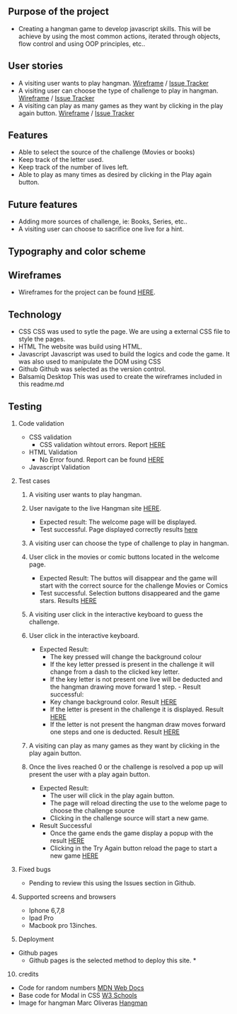 ## Purpose of the project
* Creating a hangman game to develop javascript skills. This will be achieve by using the most common actions, iterated through objects, flow control and using OOP principles, etc..
## User stories
* A visiting user wants to play hangman. [Wireframe]() / [Issue Tracker](https://github.com/rfpotrero/hangman/issues?q=label%3A%22Game+Basis%22+)
* A visiting user can choose the type of challenge to play in hangman. [Wireframe]() / [Issue Tracker]()
* A visiting can play as many games as they want by clicking in the play again button. [Wireframe]() / [Issue Tracker](https://github.com/rfpotrero/hangman/issues?q=label%3A%22Game+Result%22+)
## Features
* Able to select the source of the challenge (Movies or books)
* Keep track of the letter used.
* Keep track of the number of lives left.
* Able to play as many times as desired by clicking in the Play again button. 
## Future features
* Adding more sources of challenge, ie: Books, Series, etc..
* A visiting user can choose to sacrifice one live for a hint. 
## Typography and color scheme
## Wireframes
* Wireframes for the project can be found [HERE](docs/wireframes/).
## Technology
* CSS 
CSS was used to sytle the page. We are using a external CSS file to style the pages.  
* HTML 
The website was build using HTML.
* Javascript
Javascript was used to build the logics and code the game. It was also used to manipulate the DOM using CSS
* Github
Github was selected as the version control. 
* Balsamiq Desktop
This was used to create the wireframes included in this readme.md
## Testing
   1. Code validation
      * CSS validation 
        * CSS validation wihtout errors. Report [HERE](https://jigsaw.w3.org/css-validator/validator?uri=https%3A%2F%2Frfpotrero.github.io%2Fhangman%2F&profile=css3svg&usermedium=all&warning=1&vextwarning=&lang=en)
      * HTML Validation 
        * No Error found. Report can be found [HERE](https://validator.w3.org/nu/?doc=https%3A%2F%2Frfpotrero.github.io%2Fhangman%2F)
      * Javascript Validation
   
   2. Test cases
      1. A visiting user wants to play hangman.
        1. User navigate to the live Hangman site [HERE](https://rfpotrero.github.io/hangman/).
           - Expected result: The welcome page will be displayed.
           - Test successful. Page displayed correctly results [here](docs/testCases/testcase1mobile.png)


      2. A visiting user can choose the type of challenge to play in hangman.
        1. User click in the movies or comic buttons located in the welcome page. 
           - Expected Result: The buttos will disappear and the game will start with the correct source for the challenge Movies or Comics
           - Test successful. Selection buttons disappeared and the game stars. Results [HERE](docs/testCases/tescase2mobile.png)

      3. A visiting user click in the interactive keyboard to guess the challenge. 
        1. User click in the interactive keyboard.
           - Expected Result: 
             * The key pressed will change the background colour
             * If the key letter pressed is present in the challenge it will change from a dash to the clicked key letter. 
             * If the key letter is not present one live will be deducted and the hangman drawing move forward 1 step.
          - Result successful:
             * Key change background color. Result [HERE](docs/testCases/tescase3mobile1.png)
             * If the letter is present in the challenge it is displayed. Result [HERE](docs/testCases/testcase3mobile2.png)
             * If the letter is not present the hangman draw moves forward one steps and one is deducted. Result [HERE](docs/testCases/testcase3mobile2.png)
      4. A visiting can play as many games as they want by clicking in the play again button.
        1. Once the lives reached 0 or the challenge is resolved a pop up will present the user with a play again button. 
           - Expected Result: 
             * The user will click in the play again button. 
             * The page will reload directing the use to the welome page to choose the challenge source 
             * Clicking in the challenge source will start a new game. 
           - Result Successful
             * Once the game ends the game display a popup with the result [HERE](docs/testCases/testcase4mobile.png)
             * Clicking in the Try Again button reload the page to start a new game [HERE](docs/testCases/testcase1mobile.png)
              
   3. Fixed bugs
      * Pending to review this using the Issues section in Github.
   4. Supported screens and browsers
      * Iphone 6,7,8 
      * Ipad Pro
      * Macbook pro 13inches. 
9. Deployment
* Github pages
  * Github pages is the selected method to deploy this site.
    * 

10. credits
* Code for random numbers [MDN Web Docs](https://developer.mozilla.org/en-US/docs/Web/JavaScript/Reference/Global_Objects/Math/random)
* Base code for Modal in CSS [W3 Schools](https://www.w3schools.com/howto/howto_css_delete_modal.asp)
* Image for hangman Marc Oliveras [Hangman](https://www.oligalma.com/en/downloads/images/hangman)
